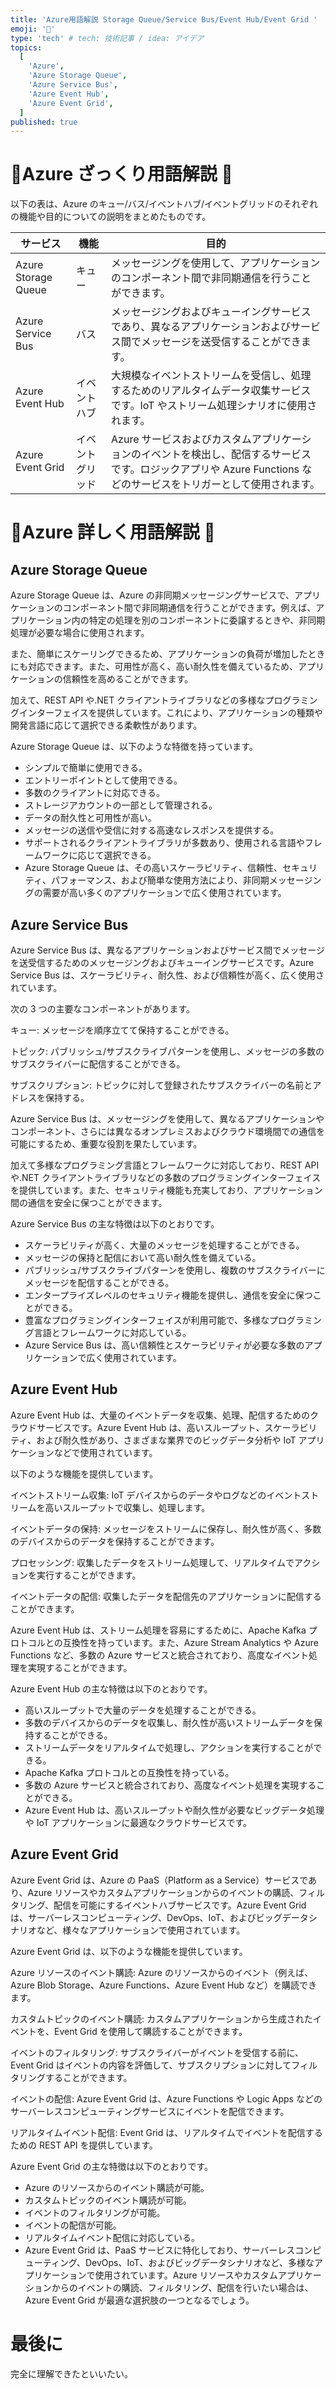 ```yaml
---
title: 'Azure用語解説 Storage Queue/Service Bus/Event Hub/Event Grid '
emoji: '📘'
type: 'tech' # tech: 技術記事 / idea: アイデア
topics:
  [
    'Azure',
    'Azure Storage Queue',
    'Azure Service Bus',
    'Azure Event Hub',
    'Azure Event Grid',
  ]
published: true
---
```


# 📕Azure ざっくり用語解説 📕

以下の表は、Azure のキュー/バス/イベントハブ/イベントグリッドのそれぞれの機能や目的についての説明をまとめたものです。

| サービス            | 機能             | 目的                                                                                                                                                                |
| ------------------- | ---------------- | ------------------------------------------------------------------------------------------------------------------------------------------------------------------- |
| Azure Storage Queue | キュー           | メッセージングを使用して、アプリケーションのコンポーネント間で非同期通信を行うことができます。                                                                      |
| Azure Service Bus   | バス             | メッセージングおよびキューイングサービスであり、異なるアプリケーションおよびサービス間でメッセージを送受信することができます。                                      |
| Azure Event Hub     | イベントハブ     | 大規模なイベントストリームを受信し、処理するためのリアルタイムデータ収集サービスです。IoT やストリーム処理シナリオに使用されます。                                  |
| Azure Event Grid    | イベントグリッド | Azure サービスおよびカスタムアプリケーションのイベントを検出し、配信するサービスです。ロジックアプリや Azure Functions などのサービスをトリガーとして使用されます。 |

# 📕Azure 詳しく用語解説 📕

## Azure Storage Queue

Azure Storage Queue は、Azure の非同期メッセージングサービスで、アプリケーションのコンポーネント間で非同期通信を行うことができます。例えば、アプリケーション内の特定の処理を別のコンポーネントに委譲するときや、非同期処理が必要な場合に使用されます。

また、簡単にスケーリングできるため、アプリケーションの負荷が増加したときにも対応できます。また、可用性が高く、高い耐久性を備えているため、アプリケーションの信頼性を高めることができます。

加えて、REST API や.NET クライアントライブラリなどの多様なプログラミングインターフェイスを提供しています。これにより、アプリケーションの種類や開発言語に応じて選択できる柔軟性があります。

Azure Storage Queue は、以下のような特徴を持っています。

- シンプルで簡単に使用できる。
- エントリーポイントとして使用できる。
- 多数のクライアントに対応できる。
- ストレージアカウントの一部として管理される。
- データの耐久性と可用性が高い。
- メッセージの送信や受信に対する高速なレスポンスを提供する。
- サポートされるクライアントライブラリが多数あり、使用される言語やフレームワークに応じて選択できる。
- Azure Storage Queue は、その高いスケーラビリティ、信頼性、セキュリティ、パフォーマンス、および簡単な使用方法により、非同期メッセージングの需要が高い多くのアプリケーションで広く使用されています。

## Azure Service Bus

Azure Service Bus は、異なるアプリケーションおよびサービス間でメッセージを送受信するためのメッセージングおよびキューイングサービスです。Azure Service Bus は、スケーラビリティ、耐久性、および信頼性が高く、広く使用されています。

次の 3 つの主要なコンポーネントがあります。

キュー: メッセージを順序立てて保持することができる。

トピック: パブリッシュ/サブスクライブパターンを使用し、メッセージの多数のサブスクライバーに配信することができる。

サブスクリプション: トピックに対して登録されたサブスクライバーの名前とアドレスを保持する。

Azure Service Bus は、メッセージングを使用して、異なるアプリケーションやコンポーネント、さらには異なるオンプレミスおよびクラウド環境間での通信を可能にするため、重要な役割を果たしています。

加えて多様なプログラミング言語とフレームワークに対応しており、REST API や.NET クライアントライブラリなどの多数のプログラミングインターフェイスを提供しています。また、セキュリティ機能も充実しており、アプリケーション間の通信を安全に保つことができます。

Azure Service Bus の主な特徴は以下のとおりです。

- スケーラビリティが高く、大量のメッセージを処理することができる。
- メッセージの保持と配信において高い耐久性を備えている。
- パブリッシュ/サブスクライブパターンを使用し、複数のサブスクライバーにメッセージを配信することができる。
- エンタープライズレベルのセキュリティ機能を提供し、通信を安全に保つことができる。
- 豊富なプログラミングインターフェイスが利用可能で、多様なプログラミング言語とフレームワークに対応している。
- Azure Service Bus は、高い信頼性とスケーラビリティが必要な多数のアプリケーションで広く使用されています。

## Azure Event Hub

Azure Event Hub は、大量のイベントデータを収集、処理、配信するためのクラウドサービスです。Azure Event Hub は、高いスループット、スケーラビリティ、および耐久性があり、さまざまな業界でのビッグデータ分析や IoT アプリケーションなどで使用されています。

以下のような機能を提供しています。

イベントストリーム収集: IoT デバイスからのデータやログなどのイベントストリームを高いスループットで収集し、処理します。

イベントデータの保持: メッセージをストリームに保存し、耐久性が高く、多数のデバイスからのデータを保持することができます。

プロセッシング: 収集したデータをストリーム処理して、リアルタイムでアクションを実行することができます。

イベントデータの配信: 収集したデータを配信先のアプリケーションに配信することができます。

Azure Event Hub は、ストリーム処理を容易にするために、Apache Kafka プロトコルとの互換性を持っています。また、Azure Stream Analytics や Azure Functions など、多数の Azure サービスと統合されており、高度なイベント処理を実現することができます。

Azure Event Hub の主な特徴は以下のとおりです。

- 高いスループットで大量のデータを処理することができる。
- 多数のデバイスからのデータを収集し、耐久性が高いストリームデータを保持することができる。
- ストリームデータをリアルタイムで処理し、アクションを実行することができる。
- Apache Kafka プロトコルとの互換性を持っている。
- 多数の Azure サービスと統合されており、高度なイベント処理を実現することができる。
- Azure Event Hub は、高いスループットや耐久性が必要なビッグデータ処理や IoT アプリケーションに最適なクラウドサービスです。

## Azure Event Grid

Azure Event Grid は、Azure の PaaS（Platform as a Service）サービスであり、Azure リソースやカスタムアプリケーションからのイベントの購読、フィルタリング、配信を可能にするイベントハブサービスです。Azure Event Grid は、サーバーレスコンピューティング、DevOps、IoT、およびビッグデータシナリオなど、様々なアプリケーションで使用されています。

Azure Event Grid は、以下のような機能を提供しています。

Azure リソースのイベント購読: Azure のリソースからのイベント（例えば、Azure Blob Storage、Azure Functions、Azure Event Hub など）を購読できます。

カスタムトピックのイベント購読: カスタムアプリケーションから生成されたイベントを、Event Grid を使用して購読することができます。

イベントのフィルタリング: サブスクライバーがイベントを受信する前に、Event Grid はイベントの内容を評価して、サブスクリプションに対してフィルタリングすることができます。

イベントの配信: Azure Event Grid は、Azure Functions や Logic Apps などのサーバーレスコンピューティングサービスにイベントを配信できます。

リアルタイムイベント配信: Event Grid は、リアルタイムでイベントを配信するための REST API を提供しています。

Azure Event Grid の主な特徴は以下のとおりです。

- Azure のリソースからのイベント購読が可能。
- カスタムトピックのイベント購読が可能。
- イベントのフィルタリングが可能。
- イベントの配信が可能。
- リアルタイムイベント配信に対応している。
- Azure Event Grid は、PaaS サービスに特化しており、サーバーレスコンピューティング、DevOps、IoT、およびビッグデータシナリオなど、多様なアプリケーションで使用されています。Azure リソースやカスタムアプリケーションからのイベントの購読、フィルタリング、配信を行いたい場合は、Azure Event Grid が最適な選択肢の一つとなるでしょう。

# 最後に

完全に理解できたといいたい。
